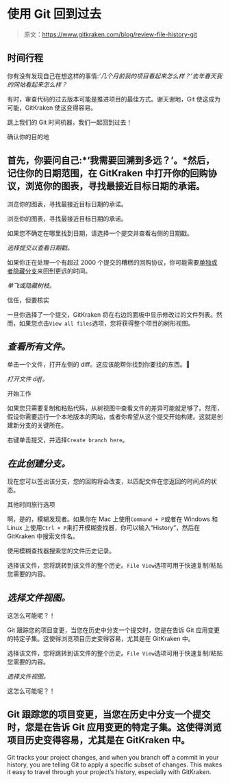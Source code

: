 # 使用 Git 回到过去

> 原文：<https://www.gitkraken.com/blog/review-file-history-git>

## **时间**行程

你有没有发现自己在想这样的事情:*‘几个月前我的项目看起来怎么样？’去年春天我的网站看起来怎么样？*

有时，审查代码的过去版本可能是推进项目的最佳方式。谢天谢地，Git 使这成为可能，GitKraken 使这变得容易。

跳上我们的 Git 时间机器，我们一起回到过去！

确认你的目的地

## 首先，你要问自己:*‘我需要回溯到多远？’。*然后，记住你的日期范围，在 GitKraken 中打开你的回购协议，浏览你的图表，寻找最接近目标日期的承诺。

浏览你的图表，寻找最接近目标日期的承诺。

浏览你的图表，寻找最接近目标日期的承诺。

如果您不确定在哪里找到日期，请选择一个提交并查看右侧的日期戳。

*选择提交以查看日期戳。*

如果你正在处理一个有超过 2000 个提交的糟糕的回购协议，你可能需要[单独或者隐藏分支](https://support.gitkraken.com/working-with-repositories/hiding-and-soloing)来回到更远的时间。

*单飞或隐藏树枝。*

信任，但要核实

一旦你选择了一个提交，GitKraken 将在右边的面板中显示修改过的文件列表。然而，如果您点击`View all files`选项，您将获得整个项目的树形视图。

## *查看所有文件。*

单击一个文件，打开左侧的 diff。这应该能帮你找到你要找的东西。🎉

*打开文件 diff。*

开始工作

如果您只需要复制和粘贴代码，从树视图中查看文件的差异可能就足够了。然而，假设你需要运行一个本地版本的网站，或者你希望从这个提交开始构建。这就是创建新分支的关键所在。

右键单击提交，并选择`Create branch here`。

## *在此创建分支。*

现在您可以签出该分支，您的回购将会改变，以匹配文件在您返回的时间点的状态。

其他时间旅行选项

啊，是的，模糊发现者。如果你在 Mac 上使用`Command + P`或者在 Windows 和 Linux 上使用`Ctrl + P`来打开模糊查找器，你可以输入“History”，然后在 GitKraken 中搜索文件名。

使用模糊查找器搜索您的文件历史记录。

选择该文件，您将跳转到该文件的整个历史。`File View`选项可用于快速复制/粘贴您需要的内容。

## *选择文件视图。*

这怎么可能呢？！

Git 跟踪您的项目变更，当您在历史中分支一个提交时，您是在告诉 Git 应用变更的特定子集。这使得浏览项目历史变得容易，尤其是在 GitKraken 中。

选择该文件，您将跳转到该文件的整个历史。`File View`选项可用于快速复制/粘贴您需要的内容。

*选择文件视图。*

这怎么可能呢？！

## Git 跟踪您的项目变更，当您在历史中分支一个提交时，您是在告诉 Git 应用变更的特定子集。这使得浏览项目历史变得容易，尤其是在 GitKraken 中。

Git tracks your project changes, and when you branch off a commit in your history, you are telling Git to apply a specific subset of changes. This makes it easy to travel through your project’s history, especially with GitKraken.